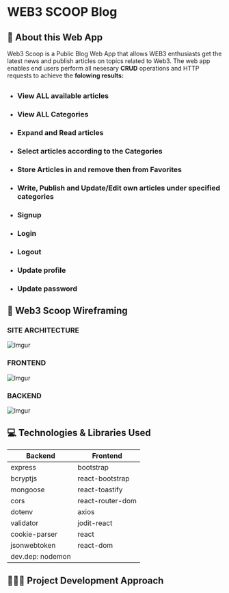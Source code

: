 # WEB3 SCOOP Blog

## 🧐 About this Web App

Web3 Scoop is a Public Blog Web App that allows WEB3 enthusiasts get the latest news and publish articles on topics related to Web3.
The web app enables end users perform all nesesary <b>CRUD</b> operations and HTTP requests to achieve the <b>folowing results:</b>

##

- ### View ALL available articles
- ### View ALL Categories
- ### Expand and Read articles
- ### Select articles according to the Categories
- ### Store Articles in and remove then from Favorites
- ### Write, Publish and Update/Edit own articles under specified categories
- ### Signup
- ### Login
- ### Logout
- ### Update profile
- ### Update password

## 🧩 Web3 Scoop Wireframing

### SITE ARCHITECTURE

![Imgur](https://i.imgur.com/frwJBnn.png)

### FRONTEND

![Imgur](https://i.imgur.com/PmQNeEq.png)

### BACKEND

![Imgur](https://i.imgur.com/0KMbnqu.png)

## 💻 Technologies & Libraries Used

| <b>Backend</b>   | <b>Frontend</b>  |
| ---------------- | ---------------- |
| express          | bootstrap        |
| bcryptjs         | react-bootstrap  |
| mongoose         | react-toastify   |
| cors             | react-router-dom |
| dotenv           | axios            |
| validator        | jodit-react      |
| cookie-parser    | react            |
| jsonwebtoken     | react-dom        |
| dev.dep: nodemon |                  |

## 👨🏽‍💻 Project Development Approach
